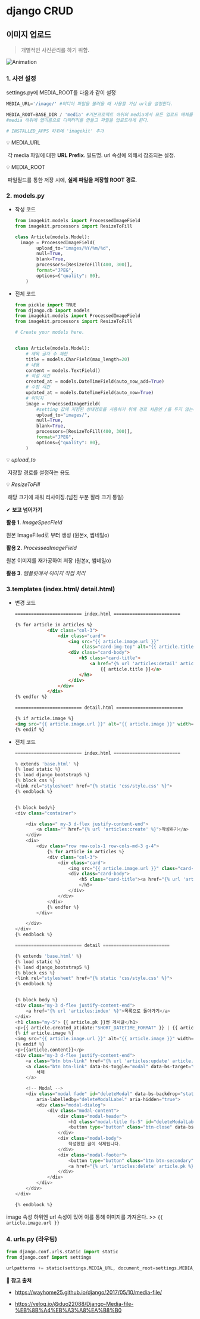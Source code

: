 # django CRUD

## 이미지 업로드

> 개별적인 사진관리를 하기 위함.



![Animation](README.assets/Animation.gif)



### 1. 사전 설정

settings.py에 MEDIA_ROOT를 다음과 같이 설정

```py
MEDIA_URL='/image/' #미디어 파일을 불러올 때 사용할 가상 url을 설정한다.

MEDIA_ROOT=BASE_DIR / 'media' #기본프로젝트 하위의 media에서 모든 업로드 매체를 관리한다.
#media 하위에 앱이름으로 디렉터리를 만들고 파일을 업로드하게 된다.

# INSTALLED_APPS 하위에 'imagekit' 추가
```

💡 MEDIA_URL

​	각 media 파일에 대한 **URL Prefix**. 필드명. url 속성에 의해서 참조되는 설정.

💡 MEDIA_ROOT

​	파일필드를 통한 저장 시에, **실제 파일을 저장할 ROOT 경로**.



### 2. models.py

- 작성 코드

  ```py
  from imagekit.models import ProcessedImageField
  from imagekit.processors import ResizeToFill
  
  class Article(models.Model):
  	image = ProcessedImageField(
          upload_to="images/%Y/%m/%d",
          null=True,
          blank=True,
          processors=[ResizeToFill(400, 300)],
          format="JPEG",
          options={"quality": 80},
      )
  ```

  

- 전체 코드

  ```py
  from pickle import TRUE
  from django.db import models
  from imagekit.models import ProcessedImageField
  from imagekit.processors import ResizeToFill
  
  # Create your models here.
  
  
  class Article(models.Model):
      # 제목 글자 수 제한
      title = models.CharField(max_length=20)
      # 내용
      content = models.TextField()
      # 작성 시간
      created_at = models.DateTimeField(auto_now_add=True)
      # 수정 시간
      updated_at = models.DateTimeField(auto_now=True)
      # 이미지
      image = ProcessedImageField(
          #setting 값에 지정된 상대경로를 사용하기 위해 경로 처음엔 /를 두지 않는다.
          upload_to="images/", 
          null=True,
          blank=True,
          processors=[ResizeToFill(400, 300)],
          format="JPEG",
          options={"quality": 80},
      )
  ```

  

💡 _upload_to_

​	저장할 경로를 설정하는 용도

💡 _ResizeToFill_

​	해당 크기에 채워 리사이징.(넘친 부분 잘라 크기 통일)



✔ __보고 넘어가기__

__활용 1.__ _ImageSpecField_

원본 ImageFiled로 부터 생성  (원본x, 썸네일o)

__활용 2.__ _ProcessedImageField_

원본 이미지를 재가공하여 저장 (원본x, 썸네일o)

__활용 3__. _템플릿에서 이미지 직접 처리_





### 3.templates (index.html/ detail.html)

- 변경 코드

  ```html
  ========================= index.html =========================
  
  {% for article in articles %}
              <div class="col-3">
                  <div class="card">
                      <img src="{{ article.image.url }}" 
                           class="card-img-top" alt="{{ article.title }}">
                      <div class="card-body">
                          <h5 class="card-title">
                              <a href="{% url 'articles:detail' article.pk %}">
                                  {{ article.title }}</a>
                          </h5>
                      </div>
                  </div>
              </div>
  {% endfor %}
  
  ========================= detail.html =========================
  
  {% if article.image %}
  <img src="{{ article.image.url }}" alt="{{ article.image }}" width="400" height="300">
  {% endif %}
  ```

  

- 전체 코드

  ```py
  ========================= index.html =========================
  
  % extends 'base.html' %}
  {% load static %}
  {% load django_bootstrap5 %}
  {% block css %}
  <link rel="stylesheet" href="{% static 'css/style.css' %}">
  {% endblock %}
  
  
  {% block body%}
  <div class="container">
  
      <div class=" my-3 d-flex justify-content-end">
          <a class="" href="{% url 'articles:create' %}">작성하기</a>
      </div>
      <div>
          <div class="row row-cols-1 row-cols-md-3 g-4">
              {% for article in articles %}
              <div class="col-3">
                  <div class="card">
                      <img src="{{ article.image.url }}" class="card-img-top" alt="{{ article.title }}">
                      <div class="card-body">
                          <h5 class="card-title"><a href="{% url 'articles:detail' article.pk %}">{{ article.title }}</a>
                          </h5>
                      </div>
                  </div>
              </div>
              {% endfor %}
          </div>
  
      </div>
  </div>
  {% endblock %}
  
  ========================= detail =========================
  
  {% extends 'base.html' %}
  {% load static %}
  {% load django_bootstrap5 %}
  {% block css %}
  <link rel="stylesheet" href="{% static 'css/style.css' %}">
  {% endblock %}
  
  
  {% block body %}
  <div class="my-3 d-flex justify-content-end">
      <a href="{% url 'articles:index' %}">목록으로 돌아가기</a>
  </div>
  <h1 class="my-5"> {{ article.pk }}번 게시글</h1>
  <p>{{ article.created_at|date:"SHORT_DATETIME_FORMAT" }} | {{ article.updated_at|date:"y-m-d D" }}</p>
  {% if article.image %}
  <img src="{{ article.image.url }}" alt="{{ article.image }}" width="400" height="300">
  {% endif %}
  <p>{{article.content}}</p>
  <div class="my-3 d-flex justify-content-end">
      <a class="btn btn-link" href="{% url 'articles:update' article.pk %}">수정하기</a>
      <a class="btn btn-link" data-bs-toggle="modal" data-bs-target="#deleteModal">
          삭제
      </a>
  
      <!-- Modal -->
      <div class="modal fade" id="deleteModal" data-bs-backdrop="static" data-bs-keyboard="false" tabindex="-1"
          aria-labelledby="deleteModalLabel" aria-hidden="true">
          <div class="modal-dialog">
              <div class="modal-content">
                  <div class="modal-header">
                      <h1 class="modal-title fs-5" id="deleteModalLabel">정말 삭제하시겠습니까?</h1>
                      <button type="button" class="btn-close" data-bs-dismiss="modal" aria-label="Close"></button>
                  </div>
                  <div class="modal-body">
                      작성했던 글이 삭제됩니다.
                  </div>
                  <div class="modal-footer">
                      <button type="button" class="btn btn-secondary" data-bs-dismiss="modal">닫기</button>
                      <a href="{% url 'articles:delete' article.pk %}" class="btn btn-primary">삭제하기</a>
                  </div>
              </div>
          </div>
      </div>
  </div>
  
  {% endblock %}
  ```



image 속성 하위엔 url 속성이 있어 이를 통해 이미지를 가져온다. >> `{{ article.image.url }}`



### 4. urls.py (라우팅)



```py
from django.conf.urls.static import static
from django.conf import settings

urlpatterns += static(settings.MEDIA_URL, document_root=settings.MEDIA_ROOT)
```



🎈 __참고 출처__

-  https://wayhome25.github.io/django/2017/05/10/media-file/

- https://velog.io/@duo22088/Django-Media-file-%EB%8B%A4%EB%A3%A8%EA%B8%B0